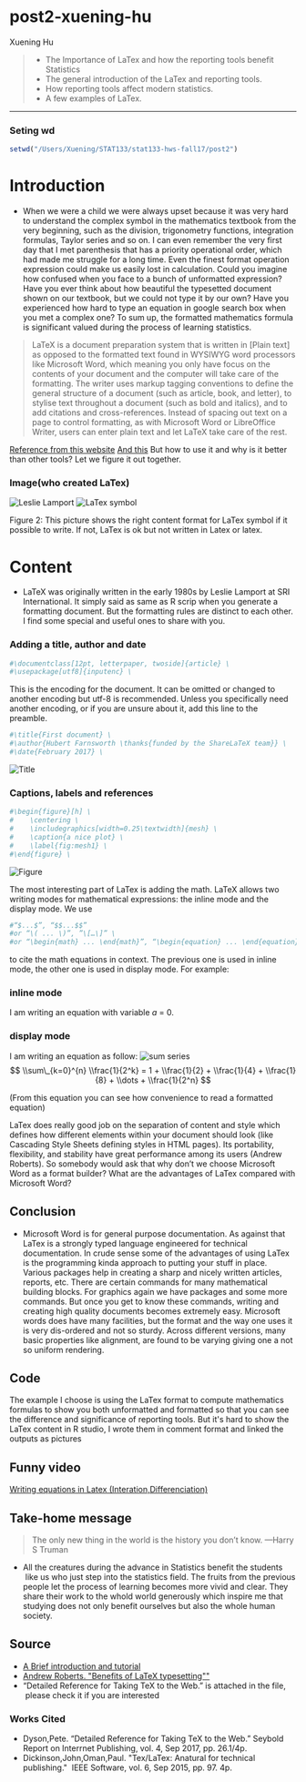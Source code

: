 post2-xuening-hu
================
Xuening Hu

> -   The Importance of LaTex and how the reporting tools benefit Statistics
> -   The general introduction of the LaTex and reporting tools.
> -   How reporting tools affect modern statistics.
> -   A few examples of LaTex.

------------------------------------------------------------------------

### Seting wd

``` r
setwd("/Users/Xuening/STAT133/stat133-hws-fall17/post2")
```

Introduction
============

-   When we were a child we were always upset because it was very hard to
    understand the complex symbol in the mathematics textbook from the very beginning,
    such as the division, trigonometry functions, integration formulas, Taylor series
    and so on. I can even remember the very first day that I met parenthesis that
    has a priority operational order, which had made me struggle for a long time.
    Even the finest format operation expression could make us easily lost in calculation.
    Could you imagine how confused when you face to a bunch of unformatted expression?
    Have you ever think about how beautiful the typesetted document shown on our
    textbook, but we could not type it by our own? Have you experienced how hard
    to type an equation in google search box when you met a complex one? To sum up,
    the formatted mathematics formula is significant valued during the process of
    learning statistics.

> LaTeX is a document preparation system that is written in
> \[Plain text\] as opposed to the formatted text found in WYSIWYG
> word processors like Microsoft Word, which meaning you only have focus on the
> contents of your document and the computer will take care of the formatting.
> The writer uses markup tagging conventions to define the general structure of
> a document (such as article, book, and letter), to stylise text throughout a
> document (such as bold and italics), and to add citations and cross-references.
> Instead of spacing out text on a page to control formatting, as with Microsoft
> Word or LibreOffice Writer, users can enter plain text and let LaTeX take care
> of the rest.

[Reference from this website](https://www.sharelatex.com/learn/Learn_LaTeX_in_30_minutes/)
[And this](https://en.wikipedia.org/wiki/LaTeX/)
But how to use it and why is it better than other tools? Let we figure it out
together.

### Image(who created LaTex)

![Leslie Lamport](https://upload.wikimedia.org/wikipedia/commons/5/50/Leslie_Lamport.jpg)
![LaTex symbol](https://blogs.kent.ac.uk/smsas-web-author/files/2015/08/LaTeX_logo.png)

Figure 2: This picture shows the right content format for LaTex symbol if it possible to write.
If not, LaTex is ok but not written in Latex or latex.

Content
=======

-   LaTeX was originally written in the early 1980s by Leslie Lamport at SRI
    International. It simply said as same as R scrip when you generate a formatting
    document. But the formatting rules are distinct to each other.
    I find some special and useful ones to share with you.

### Adding a title, author and date

``` r
#\documentclass[12pt, letterpaper, twoside]{article} \
#\usepackage[utf8]{inputenc} \
```

This is the encoding for the document. It can be omitted or changed to
another encoding but utf-8 is recommended. Unless you specifically need
another encoding, or if you are unsure about it, add this line to the preamble.

``` r
#\title{First document} \
#\author{Hubert Farnsworth \thanks{funded by the ShareLaTeX team}} \
#\date{February 2017} \
```

![Title](https://www.sharelatex.com/learn-scripts/images/e/e9/Learnlatex1.PNG)

### Captions, labels and references

``` r
#\begin{figure}[h] \
#    \centering \
#    \includegraphics[width=0.25\textwidth]{mesh} \
#    \caption{a nice plot} \
#    \label{fig:mesh1} \
#\end{figure} \
```

![Figure](https://www.sharelatex.com/learn-scripts/images/2/25/InsertingImages.PNG)

The most interesting part of LaTex is adding the math. LaTeX allows two writing
modes for mathematical expressions: the inline mode and the display mode.
We use

``` r
#“$...$”, “$$...$$” 
#or “\( ... \)”, ”\[…\]” \
#or “\begin{math} ... \end{math}”, “\begin{equation} ... \end{equation}” \
```

to cite the math equations in context. The previous one is used in inline mode,
the other one is used in display mode. For example:

### inline mode

I am writing an equation with variable *a* = 0.

### display mode

I am writing an equation as follow: ![sum series](https://raw.githubusercontent.com/ucb-stat133/stat133-fall-2017/master/labs/lab08-images/sum_series1.png)
$$
\\sum\_{k=0}^{n} \\frac{1}{2^k} = 1 + \\frac{1}{2} + \\frac{1}{4} + \\frac{1}{8} + \\dots + \\frac{1}{2^n}
$$

(From this equation you can see how convenience to read a formatted equation)

LaTex does really good job on the separation of content and style which defines
how different elements within your document should look (like Cascading Style
Sheets defining styles in HTML pages). Its portability, flexibility, and
stability have great performance among its users (Andrew Roberts). So somebody
would ask that why don’t we choose Microsoft Word as a format builder?
What are the advantages of LaTex compared with Microsoft Word?

Conclusion
----------

-   Microsoft Word is for general purpose documentation. As against that LaTex is
    a strongly typed language engineered for technical documentation. In crude
    sense some of the advantages of using LaTex is the programming kinda approach
    to putting your stuff in place. Various packages help in creating a sharp and
    nicely written articles, reports, etc. There are certain commands for many
    mathematical building blocks. For graphics again we have packages and some
    more commands. But once you get to know these commands, writing and creating
    high quality documents becomes extremely easy. Microsoft words does have many
    facilities, but the format and the way one uses it is very dis-ordered and
    not so sturdy. Across different versions, many basic properties like alignment,
    are found to be varying giving one a not so uniform rendering.

Code
----

The example I choose is using the LaTex format to compute mathematics formulas to show you both unformatted and formatted so that you can see the difference and significance of reporting tools. But it's hard to show the LaTex content in R studio, I wrote them in comment format and linked the outputs as pictures

Funny video
-----------

[Writing equations in Latex (Interation,Differenciation)](https://www.youtube.com/watch?v=juTbT-gyxCA/)

Take-home message
-----------------

> The only new thing in the world is the history you don’t know. —Harry S Truman

-   All the creatures during the advance in Statistics benefit the students  like us who just step into the statistics field. The fruits from the previous people let the process of learning becomes more vivid and clear. They share their work to the whold world generously which inspire me that studying does not only benefit ourselves but also the whole human society.

Source
------

-   [A Brief introduction and tutorial](https://www.sharelatex.com/learn/Mathematical_expressions)
-   [Andrew Roberts. "Benefits of LaTeX typesetting""](http://www.andy-roberts.net/writing/latex/benefits/)
-   “Detailed Reference for Taking TeX to the Web.” is attached in the file,  please check it if you are interested

### Works Cited

-   Dyson,Pete. “Detailed Reference for Taking TeX to the Web.” Seybold Report on Interrnet Publishing,
    vol. 4, Sep 2017, pp. 26.1/4p.  
-   Dickinson,John,Oman,Paul. "Tex/LaTex: Anatural for technical publishing."  IEEE Software, vol. 6, Sep 2015, pp. 97. 4p.
